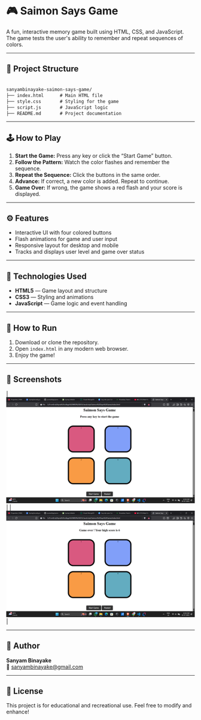 # 🎮 Saimon Says Game

A fun, interactive memory game built using HTML, CSS, and JavaScript. The game tests the user's ability to remember and repeat sequences of colors.

---

## 📁 Project Structure

```

sanyambinayake-saimon-says-game/
├── index.html      # Main HTML file
├── style.css       # Styling for the game
├── script.js       # JavaScript logic
├── README.md       # Project documentation

```

---

## 🕹️ How to Play

1. **Start the Game:** Press any key or click the “Start Game” button.
2. **Follow the Pattern:** Watch the color flashes and remember the sequence.
3. **Repeat the Sequence:** Click the buttons in the same order.
4. **Advance:** If correct, a new color is added. Repeat to continue.
5. **Game Over:** If wrong, the game shows a red flash and your score is displayed.

---

## ⚙️ Features

- Interactive UI with four colored buttons
- Flash animations for game and user input
- Responsive layout for desktop and mobile
- Tracks and displays user level and game over status

---

## 🧰 Technologies Used

- **HTML5** — Game layout and structure  
- **CSS3** — Styling and animations  
- **JavaScript** — Game logic and event handling

---

## 🚀 How to Run

1. Download or clone the repository.
2. Open `index.html` in any modern web browser.
3. Enjoy the game!

---

## 📸 Screenshots
|![Image](https://github.com/SanyamBinayake/Saimon-Says-Game/blob/f11445a8be6b96cd1e79d8d52d1642b4b7a1a8f5/Screenshot%20(168).png)|
|![Image](https://github.com/SanyamBinayake/Saimon-Says-Game/blob/f11445a8be6b96cd1e79d8d52d1642b4b7a1a8f5/Screenshot%20(169).png)|

---

## 👤 Author

**Sanyam Binayake**  
📧 [sanyambinayake@gmail.com](mailto:sanyambinayake@gmail.com)

---

## 📄 License

This project is for educational and recreational use. Feel free to modify and enhance!

